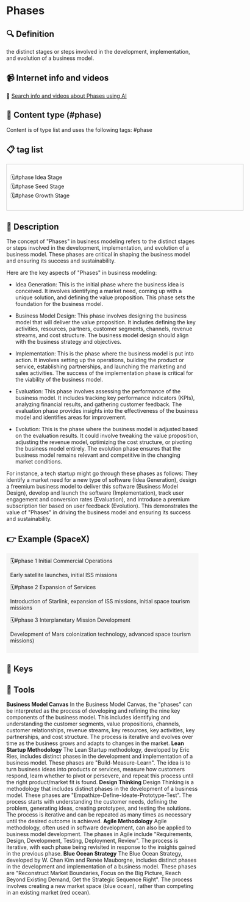 
# Phases


## 🔍 Definition
the distinct stages or steps involved in the development, implementation, and evolution of a business model.


## 📹 Internet info and videos
🤖 [Search info and videos about Phases using AI](https://www.perplexity.ai/search?q=videos+about+Phases:+the+distinct+stages+or+steps+involved+in+the+development,+implementation,+and+evolution+of+a+business+model.
)

## 📰 Content type (#phase)
Content is of type list and uses the following tags: #phase



## 📋 tag list

<div style='max-height: 120px; overflow-y: auto; border: 1px solid #ccc; padding: 10px; width: 600px;'>
  <ul style='list-style-type: none; padding-left: 0;'>


<li>🗓️#phase  Idea Stage</li>
<li>🗓️#phase  Seed Stage</li>
<li>🗓️#phase  Growth Stage</li>

  </ul>
</div>

## 📖 Description
The concept of "Phases" in business modeling refers to the distinct stages or steps involved in the development, implementation, and evolution of a business model. These phases are critical in shaping the business model and ensuring its success and sustainability. 

Here are the key aspects of "Phases" in business modeling:

- Idea Generation: This is the initial phase where the business idea is conceived. It involves identifying a market need, coming up with a unique solution, and defining the value proposition. This phase sets the foundation for the business model.

- Business Model Design: This phase involves designing the business model that will deliver the value proposition. It includes defining the key activities, resources, partners, customer segments, channels, revenue streams, and cost structure. The business model design should align with the business strategy and objectives.

- Implementation: This is the phase where the business model is put into action. It involves setting up the operations, building the product or service, establishing partnerships, and launching the marketing and sales activities. The success of the implementation phase is critical for the viability of the business model.

- Evaluation: This phase involves assessing the performance of the business model. It includes tracking key performance indicators (KPIs), analyzing financial results, and gathering customer feedback. The evaluation phase provides insights into the effectiveness of the business model and identifies areas for improvement.

- Evolution: This is the phase where the business model is adjusted based on the evaluation results. It could involve tweaking the value proposition, adjusting the revenue model, optimizing the cost structure, or pivoting the business model entirely. The evolution phase ensures that the business model remains relevant and competitive in the changing market conditions.

For instance, a tech startup might go through these phases as follows: They identify a market need for a new type of software (Idea Generation), design a freemium business model to deliver this software (Business Model Design), develop and launch the software (Implementation), track user engagement and conversion rates (Evaluation), and introduce a premium subscription tier based on user feedback (Evolution). This demonstrates the value of "Phases" in driving the business model and ensuring its success and sustainability.

## 👉 Example (SpaceX)

<div style="background-color: #f5f5f5; padding: 10px;">🗓️#phase 1 Initial Commercial Operations

Early satellite launches, initial ISS missions

🗓️#phase 2 Expansion of Services 

Introduction of Starlink, expansion of ISS missions, initial space tourism missions

🗓️#phase 3 Interplanetary Mission Development

Development of Mars colonization technology, advanced space tourism missions)
</div>

## 🔑 Keys



## 🧰 Tools
**Business Model Canvas**
In the Business Model Canvas, the "phases" can be interpreted as the process of developing and refining the nine key components of the business model. This includes identifying and understanding the customer segments, value propositions, channels, customer relationships, revenue streams, key resources, key activities, key partnerships, and cost structure. The process is iterative and evolves over time as the business grows and adapts to changes in the market.
**Lean Startup Methodology**
The Lean Startup methodology, developed by Eric Ries, includes distinct phases in the development and implementation of a business model. These phases are "Build-Measure-Learn". The idea is to turn business ideas into products or services, measure how customers respond, learn whether to pivot or persevere, and repeat this process until the right product/market fit is found.
**Design Thinking**
Design Thinking is a methodology that includes distinct phases in the development of a business model. These phases are "Empathize-Define-Ideate-Prototype-Test". The process starts with understanding the customer needs, defining the problem, generating ideas, creating prototypes, and testing the solutions. The process is iterative and can be repeated as many times as necessary until the desired outcome is achieved.
**Agile Methodology**
Agile methodology, often used in software development, can also be applied to business model development. The phases in Agile include "Requirements, Design, Development, Testing, Deployment, Review". The process is iterative, with each phase being revisited in response to the insights gained in the previous phase.
**Blue Ocean Strategy**
The Blue Ocean Strategy, developed by W. Chan Kim and Renée Mauborgne, includes distinct phases in the development and implementation of a business model. These phases are "Reconstruct Market Boundaries, Focus on the Big Picture, Reach Beyond Existing Demand, Get the Strategic Sequence Right". The process involves creating a new market space (blue ocean), rather than competing in an existing market (red ocean).
